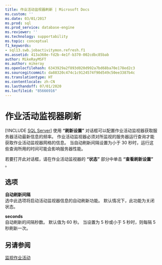 ```yaml
---
title: 作业活动监视器刷新 | Microsoft Docs
ms.custom: ''
ms.date: 03/01/2017
ms.prod: sql
ms.prod_service: database-engine
ms.reviewer: ''
ms.technology: supportability
ms.topic: conceptual
f1_keywords:
- sql13.swb.jobactivitymon.refresh.f1
ms.assetid: 413a368e-fd2b-4e1f-b370-002cdbc85bab
author: MikeRayMSFT
ms.author: mikeray
ms.openlocfilehash: 6343929a2f893d020d992a7bd68ba70e178ed2c3
ms.sourcegitcommit: da88320c474c1c9124574f90d549c50ee3387b4c
ms.translationtype: HT
ms.contentlocale: zh-CN
ms.lasthandoff: 07/01/2020
ms.locfileid: "85666916"
---
```

# <a name="job-activity-monitor-refresh"></a>作业活动监视器刷新
 [!INCLUDE [SQL Server](../../includes/applies-to-version/sqlserver.md)]
  使用 **“刷新设置”** 对话框可以配置作业活动监视器获取服务器活动最新信息的频率。 作业活动监视器必须对所监视的服务器运行查询才能获取作业活动监视器网格的信息。 当自动刷新间隔设置为小于 30 秒时，运行这些查询所用的时间可能会影响服务器性能。  
  
 若要打开此对话框，请在作业活动监视器的 **“状态”** 部分中单击 **“查看刷新设置”** 。  
  
## <a name="options"></a>选项  
 **自动刷新间隔**  
 选中此选项将启动活动监视器信息的自动刷新功能。 默认情况下，此功能为关闭状态。  
  
 **seconds**  
 自动刷新的间隔秒数。 默认值为 60 秒。 当设置为 5 秒或小于 5 秒时，则每隔 5 秒刷新一次。  
  
## <a name="see-also"></a>另请参阅  
 [监视作业活动](../../ssms/agent/monitor-job-activity.md)  
  
  
